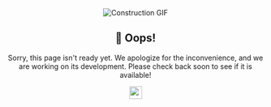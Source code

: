 <div align="center">
  <img src="https://user-images.githubusercontent.com/74038190/212897597-fd4c1add-ec1c-4669-9a8d-c37aaaf19044.gif" alt="Construction GIF" />
</div>

<h2 align="center">🚧 Oops!</h2>

<p align="center">
  Sorry, this page isn't ready yet. We apologize for the inconvenience, and we are working on its development. Please check back soon to see if it is available!
</p>

<div align="center">
  <img src="https://media.giphy.com/media/l0Exy9XgH3jlC9AEI/giphy.gif" height="25px" />
</div>
